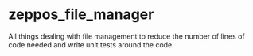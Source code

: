 # zeppos_file_manager
All things dealing with file management to reduce the number of lines of code needed and write unit tests around the code.
